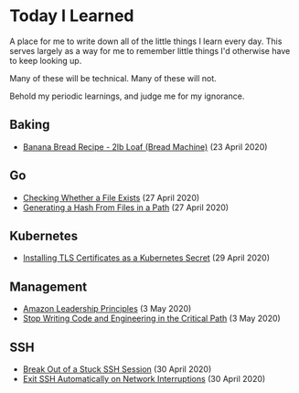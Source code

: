 # Today I Learned

A place for me to write down all of the little things I learn every day. This serves largely as a way for me to remember little things I'd otherwise have to keep looking up.

Many of these will be technical. Many of these will not.

Behold my periodic learnings, and judge me for my ignorance.

## Baking

* [Banana Bread Recipe - 2lb Loaf (Bread Machine)](baking/banana-bread.md) (23 April 2020)

## Go

* [Checking Whether a File Exists](go/check-whether-a-file-exists.md) (27 April 2020)
* [Generating a Hash From Files in a Path](go/generating-hash-of-a-path.md) (27 April 2020)

## Kubernetes

* [Installing TLS Certificates as a Kubernetes Secret](kubernetes/installing-ssl-certs.md) (29 April 2020)

## Management

* [Amazon Leadership Principles](management/amazon-leadership-principles.md) (3 May 2020)
* [Stop Writing Code and Engineering in the Critical Path](management/stay-out-of-the-critical-path.md) (3 May 2020)

## SSH

* [Break Out of a Stuck SSH Session](ssh/break-out-of-a-stuck-session.md) (30 April 2020)
* [Exit SSH Automatically on Network Interruptions](ssh/exit-on-network-interruptions.md) (30 April 2020)
